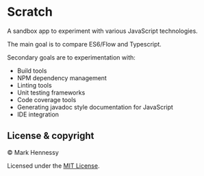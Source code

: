 # Scratch
A sandbox app to experiment with various JavaScript technologies. 

The main goal is to compare ES6/Flow and Typescript.

Secondary goals are to experimentation with:

* Build tools
* NPM dependency management
* Linting tools
* Unit testing frameworks
* Code coverage tools
* Generating javadoc style documentation for JavaScript
* IDE integration

## License & copyright
© Mark Hennessy

Licensed under the [MIT License](LICENSE).
